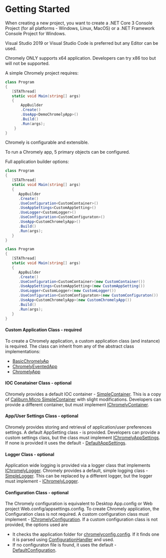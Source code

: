 
# Getting Started

When creating a new project, you want to create a .NET Core 3 Console Project (for all platforms - Windows, Linux, MacOS) or a .NET Framework Console Project for Windows. 

Visual Studio 2019 or Visual Studio Code is preferred but any Editor can be used.

Chromely ONLY supports x64 application. Developers can try x86 too but will not be supported.

A simple Chromely project requires:

````csharp
class Program
{
   [STAThread]
   static void Main(string[] args)
   {
       AppBuilder
       .Create()
       .UseApp<DemoChromelyApp>()
       .Build()
       .Run(args);
    }
}
````

Chromely is configurable and extensible. 

To run a Chromely app, 5 primary objects can be configured. 

Full application builder options:

````csharp
class Program
{
   [STAThread]
   static void Main(string[] args)
   {
      AppBuilder
      .Create()
      .UseConfiguration<CustomContainer>()
      .UseAppSettings<CustomAppSetting>()
      .UseLogger<CustomLogger>()
      .UseConfiguration<CustomConfiguraton>()
      .UseApp<CustomChromelyApp>()
      .Build()
      .Run(args);
   }
}
````

````csharp
class Program
{
   [STAThread]
   static void Main(string[] args)
   {
      AppBuilder
      .Create()
      .UseConfiguration<CustomContainer>(new CustomContainer())
      .UseAppSettings<CustomAppSetting>(new CustomAppSetting())
      .UseLogger<CustomLogger>(new CustomLogger())
      .UseConfiguration<CustomConfiguraton>(new CustomConfiguraton())
      .UseApp<CustomChromelyApp>(new CustomChromelyApp())
      .Build()
      .Run(args);
   }
}
````

#### Custom Application Class - required

To create a Chromely application, a custom application class (and instance) is required. The class can inherit from any of the abstract class implementations:
- [BasicChromelyAp](https://github.com/chromelyapps/Chromely/blob/master/src/Chromely/BasicChromelyApp.cs) 
- [ChromelyEventedApp](https://github.com/chromelyapps/Chromely/blob/master/src/Chromely/ChromelyEventedApp.cs) 
- [ChromelyApp](https://github.com/chromelyapps/Chromely/blob/master/src/Chromely.Core/ChromelyApp.cs) 


#### IOC Conatainer Class - optional

Chromely provides a default IOC container - [SimpleContainer](https://github.com/chromelyapps/Chromely/blob/master/src/Chromely.Core/Infrastructure/SimpleContainer.cs). This is a copy of [Caliburn.Micro SimpleContainer](https://caliburnmicro.com/documentation/simple-container) with slight modifications. Developers can provide a different container, but must implement [IChromelyContainer](https://github.com/chromelyapps/Chromely/blob/master/src/Chromely.Core/IChromelyContainer.cs).


#### App/User Settings Class - optional

Chromely provides storing and retrieval of application/user preferences settings.
A default AppSetting class - []() is provided. Developers can provide a custom settings class, but the class must implement [IChromelyAppSettings](https://github.com/chromelyapps/Chromely/blob/master/src/Chromely.Core/IChromelyAppSettings.cs). If none is provided it uses the default - [DefaultAppSettings](https://github.com/chromelyapps/Chromely/blob/master/src/Chromely.Core/Defaults/DefaultAppSettings.cs).


#### Logger Class - optional

Application wide logging is provided via a logger class that implements [IChromelyLogger](https://github.com/chromelyapps/Chromely/blob/master/src/Chromely.Core/IChromelyLogger.cs). Chromely provides a default, simple logging class - [SimpleLogger](https://github.com/chromelyapps/Chromely/blob/master/src/Chromely.Core/Infrastructure/SimpleLogger.cs). This can be replaced by a different logger, but the logger must implement - [IChromelyLogger](https://github.com/chromelyapps/Chromely/blob/master/src/Chromely.Core/IChromelyLogger.cs).



#### Configuration Class - optional

The Chromely configuration is equivalent to Desktop App.config or Web project Web.config/appsettings.config. To create Chromely application, the Configuration class is not required. A custom configuration class must implement - [IChromelyConfiguration](https://github.com/chromelyapps/Chromely/blob/master/src/Chromely.Core/IChromelyConfiguration.cs). If a custom configuration class is not provided, the options used are

- It checks the application folder for [chromelyconfig.config](https://github.com/chromelyapps/Chromely/blob/master/src/Demos/CrossPlatDemo/chromelyconfig.json). If it finds one it is parsed using [ConfigurationHandler](https://github.com/chromelyapps/Chromely/blob/master/src/Chromely.Core/ConfigurationHandler.cs) and used.
- If no configuraton file is found, it uses the default - [DefaultConfiguration](https://github.com/chromelyapps/Chromely/blob/master/src/Chromely.Core/Defaults/DefaultConfiguration.cs).